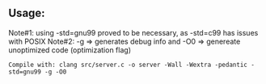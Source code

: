 ## Usage:

Note#1: using -std=gnu99 proved to be necessary, as -std=c99 has issues with POSIX
Note#2: -g => generates debug info and -O0 => genereate unoptimized code (optimization flag)

```
Compile with: clang src/server.c -o server -Wall -Wextra -pedantic -std=gnu99 -g -O0
```
